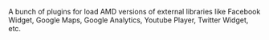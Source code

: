 A bunch of plugins for load AMD versions of external libraries like Facebook Widget, Google Maps, Google Analytics, Youtube Player, Twitter Widget, etc.